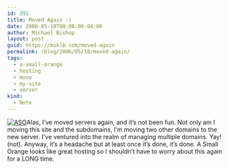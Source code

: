 ```yaml
---
id: 391
title: Moved Again :(
date: 2006-05-18T00:00:00-04:00
author: Michael Bishop
layout: post
guid: https://miklb.com/moved-again
permalink: /blog/2006/05/18/moved-again/
tags:
  - a-small-orange
  - hosting
  - move
  - my-site
  - server
kind:
  - Note
---
```

<p><a href="http://www.asmallorange.com"><img class="right" src="http://www.miklb.com/blog/wp-content/uploads/2006/05/aso.png" alt="ASO" /></a>Alas, I’ve moved servers again, and it’s not been fun.  Not only am I moving this site and the subdomains, I’m moving two other domains to the new server.  I’ve ventured into the realm of managing multiple domains.  Yay! (not).  Anyway, it’s a headache but at least once it’s done, it’s done.  A Small Orange looks like great hosting so I shouldn’t have to worry about this again for a LONG time.</p>